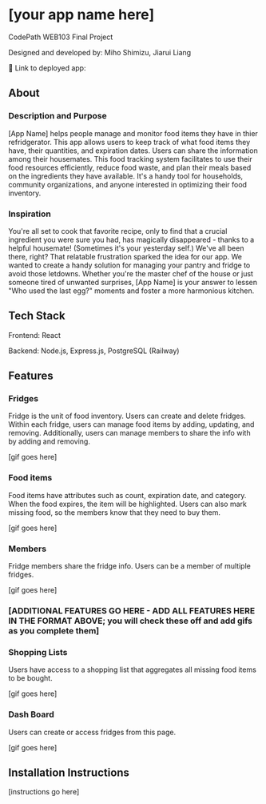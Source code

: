 # [your app name here]

CodePath WEB103 Final Project

Designed and developed by: Miho Shimizu, Jiarui Liang

🔗 Link to deployed app:

## About

### Description and Purpose

[App Name] helps people manage and monitor food items they have in thier refridgerator. This app allows users to keep track of what food items they have, their quantities, and expiration dates. Users can share the information among their housemates. This food tracking system facilitates to use their food resources efficiently, reduce food waste, and plan their meals based on the ingredients they have available. It's a handy tool for households, community organizations, and anyone interested in optimizing their food inventory.

### Inspiration

You're all set to cook that favorite recipe, only to find that a crucial ingredient you were sure you had, has magically disappeared - thanks to a helpful housemate! (Sometimes it's your yesterday self.) We've all been there, right? That relatable frustration sparked the idea for our app. We wanted to create a handy solution for managing your pantry and fridge to avoid those letdowns. Whether you're the master chef of the house or just someone tired of unwanted surprises, [App Name] is your answer to lessen "Who used the last egg?" moments and foster a more harmonious kitchen.

## Tech Stack

Frontend: React

Backend: Node.js, Express.js, PostgreSQL (Railway)

## Features

### Fridges

Fridge is the unit of food inventory. Users can create and delete fridges. Within each fridge, users can manage food items by adding, updating, and removing. Additionally, users can manage members to share the info with by adding and removing. 

[gif goes here]

### Food items

Food items have attributes such as count, expiration date, and category. When the food expires, the item will be highlighted. Users can also mark missing food, so the members know that they need to buy them.

[gif goes here]

### Members

Fridge members share the fridge info. Users can be a member of multiple fridges. 

[gif goes here]

### [ADDITIONAL FEATURES GO HERE - ADD ALL FEATURES HERE IN THE FORMAT ABOVE; you will check these off and add gifs as you complete them]

### Shopping Lists

Users have access to a shopping list that aggregates all missing food items to be bought.

[gif goes here]

### Dash Board

Users can create or access fridges from this page.

[gif goes here]

## Installation Instructions

[instructions go here]
